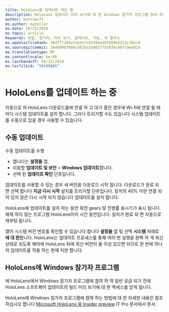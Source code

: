 ```yaml
---
title: HoloLens를 업데이트 하는 중
description: HoloLens 업데이트 미리 보기에 대 한 Windows 참가자 프로그램 참여 하는 방법을 빌드합니다.
author: mattzmsft
ms.author: mazeller
ms.date: 10/23/2018
ms.topic: article
keywords: 방법, 참가자, 미리 보기, 업데이트, 기능, 새 릴리스
ms.openlocfilehash: 39df7f204af2edcfc83f6be245509e5d12c3bbc0
ms.sourcegitcommit: 384b0087899cd835a3a965f75c6f6c607c9edd1b
ms.translationtype: MT
ms.contentlocale: ko-KR
ms.lasthandoff: 04/12/2019
ms.locfileid: "59599865"
---
```

# <a name="updating-hololens"></a>HoloLens를 업데이트 하는 중

자동으로 여 HoloLens 다운로드를에 연결 하 고 대기 중인 경우에 Wi-fi에 연결 될 때마다 시스템 업데이트를 설치 합니다. 그러나 트리거할 수도 있습니다 시스템 업데이트를 수동으로 있을 경우 사용할 수 있습니다.

## <a name="manual-update"></a>수동 업데이트

수동 업데이트를 수행
* 엽니다는 **설정을** 앱.
* 이동할 **업데이트 및 보안** > **Windows 업데이트**합니다.
* 선택 된 **업데이트 확인** 단추입니다.

업데이트를 사용할 수 있는 경우 새 버전을 다운로드 시작 됩니다. 다운로드가 완료 되 면 선택 합니다 **지금 다시 시작** 설치를 트리거할 단추입니다. 장치의 40% 미만 연결 되어 있지 않은 다시 시작 되지 않습니다 업데이트를 설치 합니다.

HoloLens에 업데이트를 설치 하는 동안 회전 gears 및 진행률 표시기가 표시 됩니다. 해제 하지 않는 프로그램 HoloLens이이 시간 동안입니다. 설치가 완료 되 면 자동으로 재부팅 됩니다.

열어 시스템 버전 번호를 확인할 수 있습니다 합니다 **설정을** 앱 및 선택 **시스템** 차례로 **에 대 한**합니다. HoloLens는 업데이트 프로세스를 통해 여러 번 실행을 완벽 하 게 최신 상태로 되도록 해야에 HoloLens 뒤에 최신 버전이 둘 이상 있으면 되므로 한 번에 하나의 업데이트를 적용 하는 현재 지원 합니다.

## <a name="windows-insider-program-on-hololens"></a>HoloLens에 Windows 참가자 프로그램

에 HoloLens에서 Windows 참가자 프로그램에 참여 하 여 일반 공급 되기 전에 HoloLens 소프트웨어 업데이트의 빌드 미리 보기에 대 한 액세스를 얻게 됩니다.

HoloLens에 Windows 참가자 프로그램에 참여 하는 방법에 대 한 자세한 내용은 참조 하십시오 합니다 [Microsoft HoloLens 용 Insider preview](https://docs.microsoft.com/hololens/hololens-insider) IT Pro 문서에서 문서.
